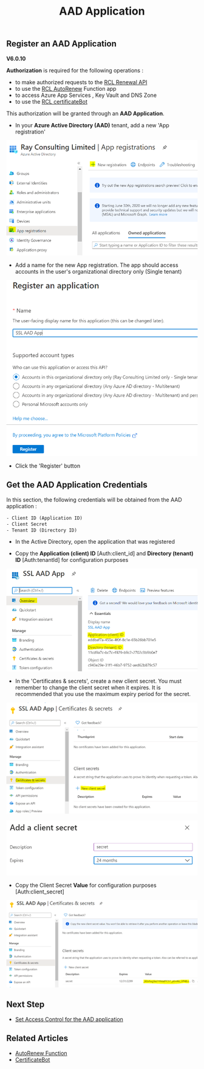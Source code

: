 ﻿---
title: AAD Application
description: Learn how to create an Azure Active Directory Application for use in RCL applications
parent: Authorization
nav_order: 4
---

## Register an AAD Application
**V6.0.10**

**Authorization** is required for the following operations :

- to make authorized requests to the [RCL Renewal API](../api/api.md)
- to use the [RCL AutoRenew](../autorenew/autorenew) Function app
- to access Azure App Services , Key Vault and DNS Zone
- to use the [RCL certificateBot](../certbot/certbot.md)

 This authorization will be granted through an **AAD Application**.

- In your **Azure Active Directory (AAD)** tenant, add a new 'App registration'

![install](../images/authorization_aad_app/create.PNG)

- Add a name for the  new App registration. The app should access accounts in the user's organizational directory only (Single tenant)

![install](../images/authorization_aad_app/create2.PNG)

- Click the 'Register' button 

## Get the AAD Application Credentials

In this section, the following credentials will be obtained from the AAD application :

    - Client ID (Application ID)
    - Client Secret
    - Tenant ID (Directory ID)
   

- In the Active Directory, open the application that was registered

- Copy the **Application (client) ID** [Auth:client_id] and **Directory (tenant) ID** [Auth:tenantId] for configuration purposes

![install](../images/authorization_aad_app/aad_app.PNG)

- In the 'Certificates & secrets', create a new client secret. You must remember to change the client secret when it expires. It is recommended that you use the maximum expiry period for the secret.

![install](../images/authorization_aad_app/aad_app2.PNG)

![install](../images/authorization_aad_app/aad_app3.PNG)

- Copy the Client Secret **Value** for configuration purposes [Auth:client_secret] 

![install](../images/authorization_aad_app/aad_app4.PNG)

## Next Step

- [Set Access Control for the AAD application](./access-control-app)

## Related Articles

- [AutoRenew Function](../autorenew/autorenew.md)
- [CertificateBot](../certbot/certbot.md)